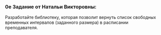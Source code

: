 ### 0е Задание от Натальи Викторовны:
Разработайте библиотеку, которая позволит вернуть список свободных временных интервалов (заданного размера) в расписании преподавателя.

